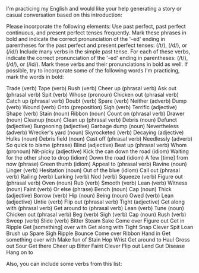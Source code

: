 I'm practicing my English and would like your help generating a story or casual conversation based on this introduction:

Please incorporate the following elements:
Use past perfect, past perfect continuous, and present perfect tenses frequently. Mark these phrases in bold and indicate the correct pronunciation of the '-ed' ending in parentheses for the past perfect and present perfect tenses: (/t/), (/d/), or (/id/)
Include many verbs in the simple past tense. For each of these verbs, indicate the correct pronunciation of the '-ed' ending in parentheses: (/t/), (/d/), or (/id/). Mark these verbs and their pronunciations in bold as well.
If possible, try to incorporate some of the following words I'm practicing, mark the words in bold:

Trade (verb)
Tape (verb)
Rush (verb)
Cheer up (phrasal verb)
Ask out (phrasal verb)
Spit (verb)
Whose (pronoun)
Chicken out (phrasal verb)
Catch up (phrasal verb)
Doubt (verb)
Spare (verb)
Neither (adverb)
Dump (verb)
Wound (verb)
Onto (preposition)
Sigh (verb)
Terrific (adjective)
Shape (verb)
Stain (noun)
Ribbon (noun)
Count on (phrasal verb)
Drawer (noun)
Cleanup (noun)
Clean up (phrasal verb)
Debris (noun)
Defunct (adjective)
Burgeoning (adjective)
Garbage dump (noun)
Nevertheless (adverb)
Wrecker's yard (noun)
Skyrocketed (verb)
Decaying (adjective)
Hulks (noun)
Debris field (noun)
Cast off (phrasal verb)
Needlessly (adverb)
So quick to blame (phrase)
Blind (adjective)
Beat up (phrasal verb)
Whom (pronoun)
Nit-picky (adjective)
Kick the can down the road (idiom)
Waiting for the other shoe to drop (idiom)
Down the road (idiom)
A few [time] from now (phrase)
Green thumb (idiom)
Appeal to (phrasal verb)
Ravine (noun)
Linger (verb)
Hesitation (noun)
Out of the blue (idiom)
Call out (phrasal verb)
Railing (verb)
Lurking (verb)
Nod (verb)
Squeeze (verb)
Figure out (phrasal verb)
Oven (noun)
Rub (verb)
Smooth (verb)
Lean (verb)
Witness (noun)
Faint (verb)
Or else (phrase)
Bench (noun)
Cap (noun)
Thick (adjective)
Borrow (verb)
Hip (noun)
Being (noun)
Owed (verb)
Lean (adjective)
Untie (verb)
Flip out (phrasal verb)
Tight (adjective)
Get along with (phrasal verb)
Get around to (phrasal verb)
Lean (verb)
Tune (noun)
Chicken out (phrasal verb)
Beg (verb)
Sigh (verb)
Cap (noun)
Rush (verb)
Sweep (verb)
Slide (verb)
Bitter
Steam
Sake
Come over
Figure out
Get in
Ripple
Get [something] over with
Get along with
Tight
Snap
Clever
Spit
Loan
Brush up
Spare
Sigh
Ripple
Bounce
Come over
Ribbon
Hand in
Get something over with
Make fun of
Stain
Hop
Wrist
Get around to
Haul
Gross out
Sour
Get there
Cheer up
Bitter
Faint
Clever
Flip out
Lend
Gut
Disease
Hang on to

Also, you can include some verbs from this list:
